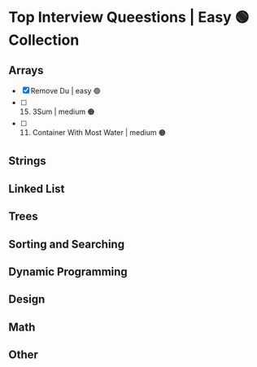 # Top Interview Queestions | Easy 🟢 Collection

## Arrays
- [x] Remove Du | easy 🟢  
- [ ] 15. 3Sum | medium 🟠
- [ ] 11. Container With Most Water | medium 🟠
## Strings

## Linked List

## Trees

## Sorting and Searching

## Dynamic Programming

## Design 

## Math

## Other